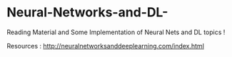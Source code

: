 # Neural-Networks-and-DL-
Reading Material and Some Implementation of Neural Nets and DL topics ! 

Resources : http://neuralnetworksanddeeplearning.com/index.html
